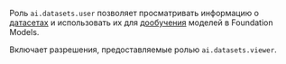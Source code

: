 Роль `ai.datasets.user` позволяет просматривать информацию о [датасетах](../../../ai-studio/dataset/api-ref/grpc/index.md) и использовать их для [дообучения](../../../ai-studio/concepts/tuning/index.md#fm-tuning) моделей в Foundation Models.

Включает разрешения, предоставляемые ролью `ai.datasets.viewer`.
